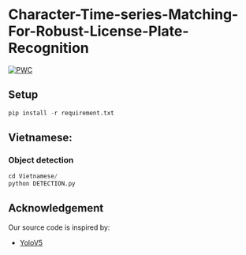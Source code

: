 # Character-Time-series-Matching-For-Robust-License-Plate-Recognition
[![PWC](https://img.shields.io/endpoint.svg?url=https://paperswithcode.com/badge/character-time-series-matching-for-robust-1/license-plate-recognition-on-ufpr-alpr)](https://paperswithcode.com/sota/license-plate-recognition-on-ufpr-alpr?p=character-time-series-matching-for-robust-1)
## Setup
```python
pip install -r requirement.txt
```

## Vietnamese:

### Object detection

```python
cd Vietnamese/
python DETECTION.py
```



## Acknowledgement
Our source code is inspired by:
- [YoloV5](https://github.com/ultralytics/yolov5)



